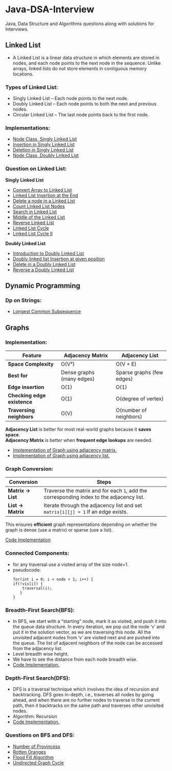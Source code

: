 # Java-DSA-Interview
Java, Data Structure and Algorithms questions along with solutions for Interviews.

## Linked List 
- A Linked List is a linear data structure in which elements are stored in nodes, and each node points to the next node in the sequence. Unlike arrays, linked lists do not store elements in contiguous memory locations.

### Types of Linked List:
- Singly Linked List – Each node points to the next node.
- Doubly Linked List – Each node points to both the next and previous nodes.
- Circular Linked List – The last node points back to the first node.

### Implementations:
- [Node Class, Singly Linked List](https://github.com/rajtejaswee/Java-DSA-Interview/blob/main/src/Linked_List/Node.java)
- [Insertion in Singly Linked List](https://github.com/rajtejaswee/Java-DSA-Interview/blob/main/src/Linked_List/Insertion.java)
- [Deletion in Singly Linked List](https://github.com/rajtejaswee/Java-DSA-Interview/blob/main/src/Linked_List/Deletion.java)
- [Node Class, Doubly Linked List]()

### Question on Linked List:
**Singly Linked List**
- [Convert Array to Linked List](https://www.geeksforgeeks.org/problems/introduction-to-linked-list/1?utm_source=youtube&utm_medium=collab_striver_ytdescription&utm_campaign=introduction-to-linked-list)
- [Linked List Insertion at the End](https://www.geeksforgeeks.org/problems/linked-list-insertion-1587115620/0?utm_source=youtube&utm_medium=collab_striver_ytdescription&utm_campaign=linked-list-insertion)
- [Delete a node in a Linked List](https://leetcode.com/problems/delete-node-in-a-linked-list/description/)
- [Count Linked List Nodes](https://www.geeksforgeeks.org/problems/count-nodes-of-linked-list/0?utm_source=youtube&utm_medium=collab_striver_ytdescription&utm_campaign=count-nodes-of-linked-list)
- [Search in Linked List](https://www.geeksforgeeks.org/problems/search-in-linked-list-1664434326/1?utm_source=youtube&utm_medium=collab_striver_ytdescription&utm_campaign=search-in-linked-list-1664434326)
- [Middle of the Linked List](https://leetcode.com/problems/middle-of-the-linked-list/description/)
- [Reverse Linked List](https://leetcode.com/problems/reverse-linked-list/description/)
- [Linked List Cycle](https://leetcode.com/problems/linked-list-cycle/description/)
- [Linked List Cycle II](https://leetcode.com/problems/linked-list-cycle-ii/description/)

**Doubly Linked List**
- [Introduction to Doubly Linked List](https://www.geeksforgeeks.org/problems/introduction-to-doubly-linked-list/1?utm_source=youtube&utm_medium=collab_striver_ytdescription&utm_campaign=introduction-to-doubly-linked-list)
- [Doubly linked list Insertion at given position
  ](https://www.geeksforgeeks.org/problems/insert-a-node-in-doubly-linked-list/1?utm_source=youtube&utm_medium=collab_striver_ytdescription&utm_campaign=insert-a-node-in-doubly-linked-list)
- [Delete in a Doubly Linked List](https://www.geeksforgeeks.org/problems/delete-node-in-doubly-linked-list/1?utm_source=youtube&utm_medium=collab_striver_ytdescription&utm_campaign=delete-node-in-doubly-linked-list)
- [Reverse a Doubly Linked List
  ](https://www.geeksforgeeks.org/problems/reverse-a-doubly-linked-list/1?utm_source=youtube&utm_medium=collab_striver_ytdescription&utm_campaign=reverse-a-doubly-linked-list)

## Dynamic Programming
### Dp on Strings:

- [Longest Common Subsequence](https://leetcode.com/problems/longest-common-subsequence/description/)
## Graphs
### Implementation:
| Feature                | Adjacency Matrix | Adjacency List        |
|------------------------|-----------------|-----------------------|
| **Space Complexity**   | O(V²)           | O(V + E)              |
| **Best for**          | Dense graphs (many edges) | Sparse graphs (few edges) |
| **Edge insertion**     | O(1)             | O(1)                  |
| **Checking edge existence** | O(1)     | O(degree of vertex)   |
| **Traversing neighbors** | O(V)        | O(number of neighbors) |

**Adjacency List** is better for most real-world graphs because it **saves space**.  
**Adjacency Matrix** is better when **frequent edge lookups** are needed.
- [Implementation of Graph using adjacency matrix.](https://github.com/rajtejaswee/Java-DSA-Interview/blob/main/src/Graphs/GraphMatrix.java)
- [Implementation of Graph using adjacency list.](https://github.com/rajtejaswee/Java-DSA-Interview/blob/main/src/Graphs/GraphList.java)
### Graph Conversion:

| Conversion        | Steps |
|-------------------|------------------------------------------------------------------|
| **Matrix → List** | Traverse the matrix and for each `1`, add the corresponding index to the adjacency list. |
| **List → Matrix** | Iterate through the adjacency list and set `matrix[i][j] = 1` if an edge exists. |

This ensures **efficient** graph representations depending on whether the graph is dense (use a matrix) or sparse (use a list).

[Code Implementation](https://github.com/rajtejaswee/Java-DSA-Interview/blob/main/src/Graphs/GraphConversion.java)
### Connected Components: 
- for any traversal use a visited array of the size node+1.
- pseudocode:
  <pre><code>for(int i = 0; i < node + 1; i++) { 
  if(!vis[i]) { 
      traversal(i); 
     } 
  } </code></pre>

### Breadth-First Search(BFS):
- In BFS, we start with a “starting” node, mark it as visited, and push it into the queue data structure.
  In every iteration, we pop out the node ‘v’ and put it in the solution vector, as we are traversing this node.
  All the unvisited adjacent nodes from ‘v’ are visited next and are pushed into the queue. The list of adjacent neighbors of the node can be accessed from the adjacency list.
- Level breadth wise height.
- We have to see the distance from each node breadth wise.
- [Code Implementation.](https://github.com/rajtejaswee/Java-DSA-Interview/blob/main/src/Graphs/BFS.java)

### Depth-First Search(DFS):
- DFS is a traversal technique which involves the idea of recursion and backtracking. DFS goes in-depth, i.e., traverses all nodes by going ahead, and when there are no further nodes to traverse in the current path, then it backtracks on the same path and traverses other unvisited nodes. 
- Algorithm: Recursion
- [Code Implementation.](https://github.com/rajtejaswee/Java-DSA-Interview/blob/main/src/Graphs/DFS.java)

### Questions on BFS and DFS:
- [Number of Provincess](https://leetcode.com/problems/number-of-provinces/description/)
- [Rotten Oranges](https://leetcode.com/problems/rotting-oranges/description/)
- [Flood Fill Algorithm](https://leetcode.com/problems/flood-fill/description/)
- [Undirected Graph Cycle](https://www.geeksforgeeks.org/problems/detect-cycle-in-an-undirected-graph/1?utm_source=youtube&utm_medium=collab_striver_ytdescription&utm_campaign=detect-cycle-in-an-undirected-graph)